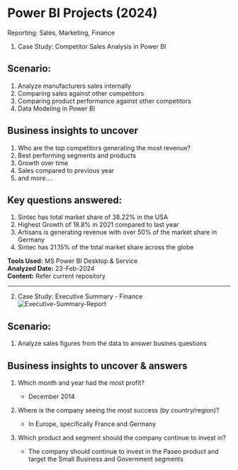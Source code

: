 # Power BI Projects (2024)

Reporting: Sales, Marketing, Finance

1) Case Study: Competitor Sales Analysis in Power BI
## Scenario: 
1) Analyze manufacturers sales internally
2) Comparing sales against other competitors
3) Comparing product performance against other competitors
4) Data Modeling in Power BI

## Business insights to uncover
1) Who are the top competitors generating the most revenue? 
2) Best performing segments and products 
3) Growth over time 
4) Sales compared to previous year
5) and more....

## Key questions answered:
1) Sintec has total market share of 38.22% in the USA 
2) Highest Growth of 18.8% in 2021 compared to last year
3) Artisans is generating revenue with over 50% of the market share in Germany 
4) Sintec has 21.15% of the total market share across the globe

<b>Tools Used:</b> MS Power BI Desktop & Service </br>
<b>Analyzed Date:</b> 23-Feb-2024</br>
<b>Content:</b> Refer current  repository
************************************************************************************

2) Case Study: Executive Summary - Finance
![Executive-Summary-Report](https://github.com/moorthymadhanraj/Power-BI-Projects-2024/assets/51472231/506d6737-c59a-4517-bdc5-140305f8b423)

## Scenario: 
1) Analyze sales figures from the data to answer busines questions

## Business insights to uncover & answers
1) Which month and year had the most profit?</br>
    - December 2014

2) Where is the company seeing the most success (by country/region)?</br>
    - In Europe, specifically France and Germany

3) Which product and segment should the company continue to invest in?</br>
    - The company should continue to invest in the Paseo product and target the Small Business and Government segments


